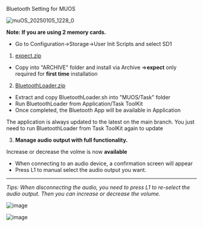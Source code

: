Bluetooth Setting for MUOS

![muOS_20250105_1228_0](https://github.com/user-attachments/assets/e9cf6c27-c8b1-4747-8ec9-61bd60b08587)



**Note: If you are using 2 memory cards.**
- Go to Configuration->Storage->User Init Scripts and select SD1

1. [expect.zip](https://github.com/user-attachments/files/18309191/expect.zip)

- Copy into "ARCHIVE" folder and install via Archive
=>**expect** only required for **first time** installation

2. [BluetoothLoader.zip](https://github.com/user-attachments/files/18285876/BluetoothLoader.zip)
- Extract and copy BluetoothLoader.sh into "MUOS/Task" folder
- Run BluetoothLoader from Application/Task ToolKit
- Once completed, the Bluetooth App will be available in Application

The application is always updated to the latest on the main branch.
You just need to run BluetoothLoader from Task ToolKit again to update

3. **Manage audio output with full functionality.**

Increase or decrease the volme is now **available**
- When connecting to an audio device, a confirmation screen will appear
- Press L1 to manual select the audio output you want.
----------
*Tips: When disconnecting the audio, you need to press L1 to re-select the audio output. Then you can increase or decrease the volume.*

![image](https://github.com/user-attachments/assets/5f118191-e43a-40d1-9915-7c025bb29f94)

![image](https://github.com/user-attachments/assets/bc304f5f-6490-4ec3-9c3d-92c6e49df8ff)
